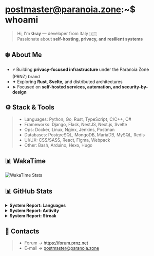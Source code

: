 # postmaster@paranoia.zone:~$ whoami
> Hi, I'm **Gray** — developer from Italy 🇮🇹  
> Passionate about **self-hosting, privacy, and resilient systems**

## ❄️ About Me
- ⚡ Building **privacy-focused infrastructure** under the Paranoia Zone (PRNZ) brand  
- ✦ Exploring **Rust**, **Svelte**, and distributed architectures  
- ➤ Focused on **self-hosted services, automation, and security-by-design**

## ⚙️ Stack & Tools

> - Languages:   Python, Go, Rust, TypeScript, C/C++, C#
> - Frameworks:  Django, Flask, NestJS, Next.js, Svelte
> - Ops:         Docker, Linux, Nginx, Jenkins, Postman
> - Databases:   PostgreSQL, MongoDB, MariaDB, MySQL, Redis
> - UI/UX:       CSS/SASS, React, Figma, Webpack
> - Other:       Bash, Arduino, Hexo, Hugo

## 📊 WakaTime

![WakaTime Stats](https://wakatime.com/share/@453526f9-d4a4-41bd-b326-c860841c46b6/f8a67cd2-3484-4aba-812e-16b71f855698.svg)

## 📊 GitHub Stats

<details>
<summary><b>System Report: Languages</b></summary>

> ![langs](https://github-readme-stats.vercel.app/api/top-langs?username=paranoia-zone&layout=compact&theme=chartreuse-dark)

</details>

<details>
<summary><b>System Report: Activity</b></summary>

> ![stats](https://github-readme-stats.vercel.app/api?username=paranoia-zone&show_icons=true&theme=chartreuse-dark)

</details>

<details>
<summary><b>System Report: Streak</b></summary>

> ![streak](https://github-readme-streak-stats.herokuapp.com/?user=paranoia-zone&theme=chartreuse-dark)

</details>

## 📡 Contacts

> - Forum   → https://forum.prnz.net
> - E-mail  → postmaster@paranoia.zone

